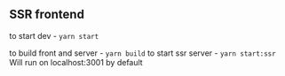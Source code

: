 ## SSR frontend

to start dev - ``yarn start``


to build front and server  - ``yarn build``
to start ssr server  - ``yarn start:ssr`` Will run on localhost:3001 by default


